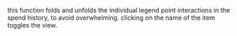 this function folds and unfolds the individual legend point interactions in the spend history, to avoid overwhelming. clicking on the name of the item toggles the view.